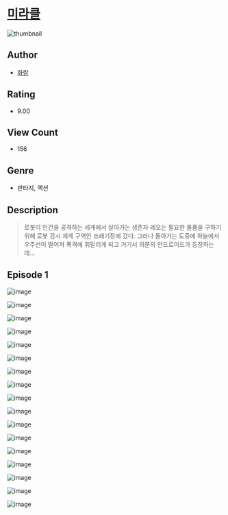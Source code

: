 # [미라클](https://comic.naver.com/challenge/list?titleId=810004)
![thumbnail](https://image-comic.pstatic.net/user_contents_data/challenge_comic/2023/05/23/327975/upload_3617346411856028464_480x623.jpeg)

## Author
- [화랑](https://comic.naver.com/artistTitle?id=327975)

## Rating
- 9.00

## View Count
- 156

## Genre
- 판타지, 액션

## Description
> 로봇이 인간을 공격하는 세계에서 살아가는 생존자 레오는 필요한 물품을 구하기 위해 로봇 감시 체계 구역인 쓰래기장에 갔다. 그러나 돌아가는 도중에 하늘에서 우주선이 떨어져 폭격에 휘말리게 되고 거기서 의문의 안드로이드가 등장하는데…


## Episode 1
![image](https://image-comic.pstatic.net/user_contents_data/challenge_comic/2023/05/23/327975/upload_7234579120573200183.jpeg)

![image](https://image-comic.pstatic.net/user_contents_data/challenge_comic/2023/05/23/327975/upload_7162466349006141537.jpeg)

![image](https://image-comic.pstatic.net/user_contents_data/challenge_comic/2023/05/23/327975/upload_3847309263638127462.jpeg)

![image](https://image-comic.pstatic.net/user_contents_data/challenge_comic/2023/05/23/327975/upload_7377802407203451957.jpeg)

![image](https://image-comic.pstatic.net/user_contents_data/challenge_comic/2023/05/23/327975/upload_3834587726015325030.jpeg)

![image](https://image-comic.pstatic.net/user_contents_data/challenge_comic/2023/05/23/327975/upload_4051380636176691554.jpeg)

![image](https://image-comic.pstatic.net/user_contents_data/challenge_comic/2023/05/23/327975/upload_3762531234964978019.jpeg)

![image](https://image-comic.pstatic.net/user_contents_data/challenge_comic/2023/05/23/327975/upload_3834361195716109926.jpeg)

![image](https://image-comic.pstatic.net/user_contents_data/challenge_comic/2023/05/23/327975/upload_7219610198231770465.jpeg)

![image](https://image-comic.pstatic.net/user_contents_data/challenge_comic/2023/05/23/327975/upload_3775484766081594982.jpeg)

![image](https://image-comic.pstatic.net/user_contents_data/challenge_comic/2023/05/23/327975/upload_3472329614853301297.jpeg)

![image](https://image-comic.pstatic.net/user_contents_data/challenge_comic/2023/05/23/327975/upload_4049358827620284262.jpeg)

![image](https://image-comic.pstatic.net/user_contents_data/challenge_comic/2023/05/23/327975/upload_4050818747821286961.jpeg)

![image](https://image-comic.pstatic.net/user_contents_data/challenge_comic/2023/05/23/327975/upload_3775482357461050164.jpeg)

![image](https://image-comic.pstatic.net/user_contents_data/challenge_comic/2023/05/23/327975/upload_7364567804763714662.jpeg)

![image](https://image-comic.pstatic.net/user_contents_data/challenge_comic/2023/05/23/327975/upload_3761403123921609315.jpeg)

![image](https://image-comic.pstatic.net/user_contents_data/challenge_comic/2023/05/23/327975/upload_4063425781767092023.jpeg)
